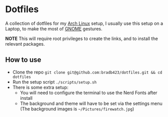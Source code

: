 # Dotfiles

A collection of dotfiles for my [Arch Linux](https://archlinux.org/) setup, I
usually use this setup on a Laptop, to make the most of
[GNOME](https://www.gnome.org/) gestures.

**NOTE** This will require root privileges to create the links, and to install
the relevant packages.

## How to use
- Clone the repo `git clone git@github.com:bradb423/dotfiles.git && cd dotfiles`
- Run the setup script `./scripts/setup.sh`
- There is some extra setup:
  - You will need to configure the terminal to use the Nerd Fonts after install
  - The background and theme will have to be set via the settings menu (The background images is `~/Pictures/firewatch.jpg`)
